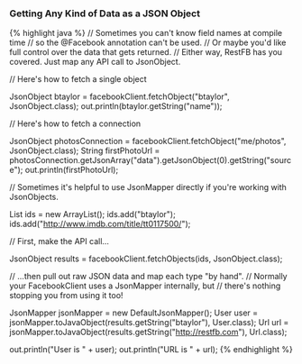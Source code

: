 ### Getting Any Kind of Data as a JSON Object

{% highlight java %}
// Sometimes you can't know field names at compile time
// so the @Facebook annotation can't be used.
// Or maybe you'd like full control over the data that gets returned.
// Either way, RestFB has you covered. Just map any API call to JsonObject.

// Here's how to fetch a single object

JsonObject btaylor = facebookClient.fetchObject("btaylor", JsonObject.class);
out.println(btaylor.getString("name"));

// Here's how to fetch a connection

JsonObject photosConnection = facebookClient.fetchObject("me/photos", JsonObject.class);
String firstPhotoUrl = photosConnection.getJsonArray("data").getJsonObject(0).getString("source");
out.println(firstPhotoUrl);

// Sometimes it's helpful to use JsonMapper directly if you're working with JsonObjects.

List<String> ids = new ArrayList<String>();
ids.add("btaylor");
ids.add("http://www.imdb.com/title/tt0117500/");

// First, make the API call...

JsonObject results = facebookClient.fetchObjects(ids, JsonObject.class);

// ...then pull out raw JSON data and map each type "by hand".
// Normally your FacebookClient uses a JsonMapper internally, but
// there's nothing stopping you from using it too!

JsonMapper jsonMapper = new DefaultJsonMapper();
User user = jsonMapper.toJavaObject(results.getString("btaylor"), User.class);
Url url = jsonMapper.toJavaObject(results.getString("http://restfb.com"), Url.class);

out.println("User is " + user);
out.println("URL is " + url);
{% endhighlight %}